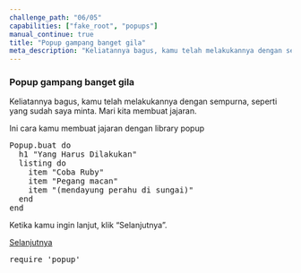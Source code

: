 ```yaml
---
challenge_path: "06/05"
capabilities: ["fake_root", "popups"]
manual_continue: true
title: "Popup gampang banget gila"
meta_description: "Keliatannya bagus, kamu telah melakukannya dengan sempurna, seperti yang sudah saya minta. Mari kita membuat jajaran."
---
```


### Popup gampang banget gila

Keliatannya bagus, kamu telah melakukannya dengan sempurna, seperti yang sudah saya minta. Mari kita membuat jajaran.

Ini cara kamu membuat jajaran dengan library popup

<pre>Popup.buat do
  h1 "Yang Harus Dilakukan"
  listing do
    item "Coba Ruby"
    item "Pegang macan"
    item "(mendayung perahu di sungai)"
  end
end</pre>

Ketika kamu ingin lanjut, klik “Selanjutnya”.

<div class="cta-with-btn">
	<a href="06.html" class="medium button full-width btn-cta btn-cta-selanjutnya js-challenge-link">Selanjutnya</a>
</div>

<pre id="code-prefill">
require 'popup'
</pre>
